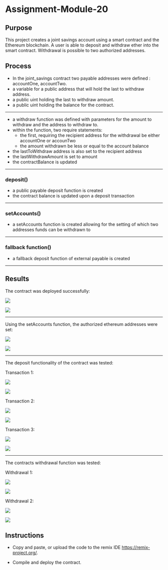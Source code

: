 # Assignment-Module-20

## Purpose

This project creates a joint savings account using a smart contract and the Ethereum blockchain. A user is able to deposit and withdraw ether into the smart contract. Withdrawal is possible to two authorized addresses.

## Process

- In the joint_savings contract two payable addresses were defined : accountOne, accountTwo.
- a variable for a public address that will hold the last to withdraw address.
- a public uint holding the last to withdraw amount.
- a public uint holding the balance for the contract.

---

- a withdraw function was defined with parameters for the amount to withdraw and the address to withdraw to.
- within the function, two require statements:
  - the first, requiring the recipient address for the withdrawal be either accountOne or accounTwo
  - the amount withdrawn be less or equal to the account balance
- the lastToWithdraw address is also set to the recipient address
- the lastWithdrawAmount is set to amount
- the contractBalance is updated

---

### deposit()

- a public payable deposit function is created
- the contract balance is updated upon a deposit transaction

---

### setAccounts()

- a setAccounts function is created allowing for the setting of which two addresses funds can be withdrawn to

---

### fallback function()

- a fallback deposit function of external payable is created

---

## Results

The contract was deployed successfully:

![](https://github.com/malrepos/Assignment-Module-20/blob/main/Execution_Results/deployed_contract.JPG)

![](https://github.com/malrepos/Assignment-Module-20/blob/main/Execution_Results/deployed_contract_log.JPG)

---

Using the setAccounts function, the authorized ethereum addresses were set:

![](https://github.com/malrepos/Assignment-Module-20/blob/main/Execution_Results/setAccounts_function.JPG)

![](https://github.com/malrepos/Assignment-Module-20/blob/main/Execution_Results/setAccounts_function_log.JPG)

---

The deposit functionality of the contract was tested:

Transaction 1:

![](https://github.com/malrepos/Assignment-Module-20/blob/main/Execution_Results/transaction_1.JPG)

![](https://github.com/malrepos/Assignment-Module-20/blob/main/Execution_Results/transaction_1_log.JPG)

Transaction 2:

![](https://github.com/malrepos/Assignment-Module-20/blob/main/Execution_Results/transaction_2.JPG)

![](https://github.com/malrepos/Assignment-Module-20/blob/main/Execution_Results/transaction_2_log.JPG)

Transaction 3:

![](https://github.com/malrepos/Assignment-Module-20/blob/main/Execution_Results/transaction_3.JPG)

![](https://github.com/malrepos/Assignment-Module-20/blob/main/Execution_Results/transaction_3_log.JPG)

---

The contracts withdrawal function was tested:

Withdrawal 1:

![](https://github.com/malrepos/Assignment-Module-20/blob/main/Execution_Results/withdrawal_1.JPG)

![](https://github.com/malrepos/Assignment-Module-20/blob/main/Execution_Results/withdrawal_1_log.JPG)

Withdrawal 2:

![](https://github.com/malrepos/Assignment-Module-20/blob/main/Execution_Results/withdrawal_2.JPG)

![](https://github.com/malrepos/Assignment-Module-20/blob/main/Execution_Results/withdrawal_2_log.JPG)

## Instructions

- Copy and paste, or upload the code to the remix IDE https://remix-project.org/.

- Compile and deploy the contract.
